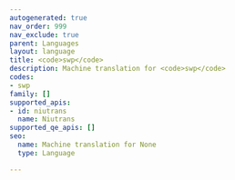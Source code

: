 ```yaml
---
autogenerated: true
nav_order: 999
nav_exclude: true
parent: Languages
layout: language
title: <code>swp</code>
description: Machine translation for <code>swp</code>
codes:
- swp
family: []
supported_apis:
- id: niutrans
  name: Niutrans
supported_qe_apis: []
seo:
  name: Machine translation for None
  type: Language

---
```


